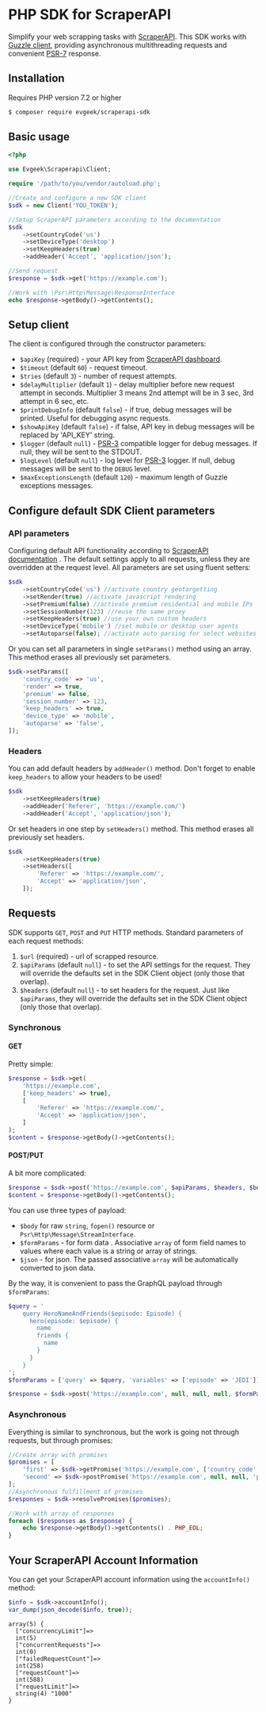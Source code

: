 # PHP SDK for ScraperAPI

Simplify your web scrapping tasks with [ScraperAPI](https://www.scraperapi.com/). This SDK works
with [Guzzle client](https://github.com/guzzle/guzzle), providing asynchronous multithreading requests and
convenient [PSR-7](https://www.php-fig.org/psr/psr-7/) response.

## Installation

Requires PHP version 7.2 or higher

```bash
$ composer require evgeek/scraperapi-sdk
```

## Basic usage

```php
<?php

use Evgeek\Scraperapi\Client;

require '/path/to/you/vendor/autoload.php';

//Create and configure a new SDK client
$sdk = new Client('YOU_TOKEN');

//Setup ScraperAPI parameters according to the documentation
$sdk
    ->setCountryCode('us')
    ->setDeviceType('desktop')
    ->setKeepHeaders(true)
    ->addHeader('Accept', 'application/json');

//Send request
$response = $sdk->get('https://example.com');

//Work with \Psr\Http\Message\ResponseInterface
echo $response->getBody()->getContents();
```

## Setup client

The client is configured through the constructor parameters:

* ```$apiKey``` (required) - your API key from [ScraperAPI dashboard](https://dashboard.scraperapi.com/dashboard).
* ```$timeout``` (default ```60```) - request timeout.
* ```$tries```  (default ```3```) - number of request attempts.
* ```$delayMultiplier```  (default ```1```) - delay multiplier before new request attempt in seconds. Multiplier 3 means
  2nd attempt will be in 3 sec, 3rd attempt in 6 sec, etc.
* ```$printDebugInfo```  (default ```false```) - if true, debug messages will be printed. Useful for debugging async
  requests.
* ```$showApiKey```  (default ```false```) - if false, API key in debug messages will be replaced by 'API_KEY' string.
* ```$logger``` (default ```null```) - [PSR-3](https://www.php-fig.org/psr/psr-3/) compatible logger for debug messages.
  If null, they will be sent to the STDOUT.
* ```$logLevel``` (default ```null```) - log level for [PSR-3](https://www.php-fig.org/psr/psr-3/) logger. If null,
  debug messages will be sent to the ```DEBUG``` level.
* ```$maxExceptionsLength``` (default ```120```) - maximum length of Guzzle exceptions messages.

## Configure default SDK Client parameters

### API parameters

Configuring default API functionality according to [ScraperAPI documentation](https://www.scraperapi.com/documentation/)
. The default settings apply to all requests, unless they are overridden at the request level. All parameters are set
using fluent setters:

```php
$sdk
    ->setCountryCode('us') //activate country geotargetting
    ->setRender(true) //activate javascript rendering
    ->setPremium(false) //activate premium residential and mobile IPs
    ->setSessionNumber(123) //reuse the same proxy
    ->setKeepHeaders(true) //use your own custom headers
    ->setDeviceType('mobile') //set mobile or desktop user agents
    ->setAutoparse(false); //activate auto parsing for select websites
```

Or you can set all parameters in single ```setParams()``` method using an array. This method erases all previously set
parameters.

```php
$sdk->setParams([
    'country_code' => 'us',
    'render' => true,
    'premium' => false,
    'session_number' => 123,
    'keep_headers' => true,
    'device_type' => 'mobile',
    'autoparse' => 'false',
]);
```

### Headers

You can add default headers by ```addHeader()``` method. Don't forget to enable ```keep_headers``` to allow your headers
to be used!

```php
$sdk
    ->setKeepHeaders(true)
    ->addHeader('Referer', 'https://example.com/')
    ->addHeader('Accept', 'application/json');
```

Or set headers in one step by ```setHeaders()``` method. This method erases all previously set headers.

```php
$sdk
    ->setKeepHeaders(true)
    ->setHeaders([
        'Referer' => 'https://example.com/',
        'Accept' => 'application/json',
    ]);
```

## Requests

SDK supports ```GET```, ```POST``` and ```PUT``` HTTP methods. Standard parameters of each request methods:

1. ```$url``` (required) - url of scrapped resource.
2. ```$apiParams``` (default ```null```) - to set the API settings for the request. They will override the defaults set
   in the SDK Client object (only those that overlap).
3. ```$headers``` (default ```null```) - to set headers for the request. Just like ```$apiParams```, they will override
   the defaults set in the SDK Client object (only those that overlap).

### Synchronous

#### GET

Pretty simple:

```php
$response = $sdk->get(
    'https://example.com', 
    ['keep_headers' => true], 
    [
        'Referer' => 'https://example.com/',
        'Accept' => 'application/json',
    ]
);
$content = $response->getBody()->getContents();
```

#### POST/PUT

A bit more complicated:

```php
$response = $sdk->post('https://example.com', $apiParams, $headers, $body, $formParams, $json);
$content = $response->getBody()->getContents();
```

You can use three types of payload:

* ```$body``` for raw ```string```, ```fopen()``` resource or ```Psr\Http\Message\StreamInterface```.
* ```$formParams``` - for form data . Associative ```array``` of form field names to values where each value is a string
  or array of strings.
* ```$json``` - for json. The passed associative ```array``` will be automatically converted to json data.

By the way, it is convenient to pass the GraphQL payload through ```$formParams```:

```php
$query = '
    query HeroNameAndFriends($episode: Episode) {
      hero(episode: $episode) {
        name
        friends {
          name
        }
      }
    }
';
$formParams = ['query' => $query, 'variables' => ['episode' => 'JEDI']];

$response = $sdk->post('https://example.com', null, null, null, $formParams);
```

### Asynchronous

Everything is similar to synchronous, but the work is going not through requests, but through promises:

```php
//Create array with promises
$promises = [
    'first' => $sdk->getPromise('https://example.com', ['country_code' => 'us']),
    'second' => $sdk->postPromise('https://example.com', null, null, 'payload'),
];
//Asynchronous fulfillment of promises
$responses = $sdk->resolvePromises($promises);

//Work with array of responses
foreach ($responses as $response) {
    echo $response->getBody()->getContents() . PHP_EOL;
}
```

## Your ScraperAPI Account Information

You can get your ScraperAPI account information using the ``accountInfo()`` method:

```php
$info = $sdk->accountInfo();
var_dump(json_decode($info, true));
```

```
array(5) {
  ["concurrencyLimit"]=>
  int(5)
  ["concurrentRequests"]=>
  int(0)
  ["failedRequestCount"]=>
  int(258)
  ["requestCount"]=>
  int(588)
  ["requestLimit"]=>
  string(4) "1000"
}
```